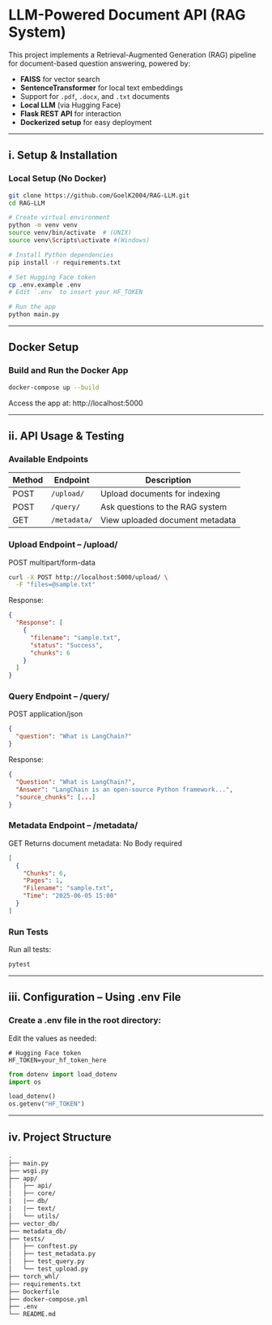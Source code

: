 # LLM-Powered Document API (RAG System)

This project implements a Retrieval-Augmented Generation (RAG) pipeline for document-based question answering, powered by:

- **FAISS** for vector search
- **SentenceTransformer** for local text embeddings
- Support for `.pdf`, `.docx`, and `.txt` documents
- **Local LLM** (via Hugging Face)
- **Flask REST API** for interaction
- **Dockerized setup** for easy deployment

---

## i. Setup & Installation

### Local Setup (No Docker)

```bash
git clone https://github.com/GoelK2004/RAG-LLM.git
cd RAG-LLM

# Create virtual environment
python -m venv venv
source venv/bin/activate  # (UNIX)
source venv\Scripts\activate #(Windows)

# Install Python dependencies
pip install -r requirements.txt

# Set Hugging Face token
cp .env.example .env
# Edit `.env` to insert your HF_TOKEN

# Run the app
python main.py
```

---

## Docker Setup

### Build and Run the Docker App

```bash
docker-compose up --build
```
Access the app at: http://localhost:5000

---

## ii. API Usage & Testing

### Available Endpoints

| Method | Endpoint            | Description                     |
|--------|---------------------|---------------------------------|
|POST 	 |	``` /upload/ ```   | Upload documents for indexing   |
|POST 	 |	``` /query/ ```    | Ask questions to the RAG system |
|GET  	 |	``` /metadata/ ``` | View uploaded document metadata |

### Upload Endpoint – /upload/
POST multipart/form-data

```bash
curl -X POST http://localhost:5000/upload/ \
  -F "files=@sample.txt"
```

Response:
```json
{
  "Response": [
    {
      "filename": "sample.txt",
      "status": "Success",
      "chunks": 6
    }
  ]
}
```

### Query Endpoint – /query/
POST application/json

```json
{
  "question": "What is LangChain?"
}
```

Response:
```json
{
  "Question": "What is LangChain?",
  "Answer": "LangChain is an open-source Python framework...",
  "source_chunks": [...]
}
```

### Metadata Endpoint – /metadata/
GET Returns document metadata:
No Body required

```json
[
  {
    "Chunks": 6,
    "Pages": 1,
    "Filename": "sample.txt",
    "Time": "2025-06-05 15:00"
  }
]
```

### Run Tests
Run all tests:

```bash
pytest
```
---

## iii. Configuration – Using .env File

### Create a .env file in the root directory:
Edit the values as needed:

```env
# Hugging Face token
HF_TOKEN=your_hf_token_here
```

```python
from dotenv import load_dotenv
import os

load_dotenv()
os.getenv("HF_TOKEN")
```

---

## iv. Project Structure

```graphql
.
├── main.py
├── wsgi.py
├── app/
│   ├── api/
│   ├── core/
|   |── db/
|   |── text/
│   └── utils/
├── vector_db/
├── metadata_db/
├── tests/
│   ├── conftest.py
│   ├── test_metadata.py
│   ├── test_query.py
│   └── test_upload.py
├── torch_whl/
├── requirements.txt
├── Dockerfile
├── docker-compose.yml
├── .env
└── README.md
```
